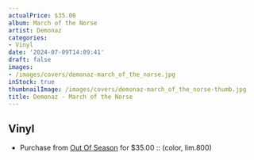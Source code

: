 ```yaml
---
actualPrice: $35.00
album: March of the Norse
artist: Demonaz
categories:
- Vinyl
date: '2024-07-09T14:09:41'
draft: false
images:
- /images/covers/demonaz-march_of_the_norse.jpg
inStock: true
thumbnailImage: /images/covers/demonaz-march_of_the_norse-thumb.jpg
title: Demonaz - March of the Norse
---
```


## Vinyl
* Purchase from [Out Of Season](https://www.outofseasonlabel.com/products/demonaz-march-of-the-norse-vinyl-lp-color-lim800) for $35.00 :: (color, lim.800)
